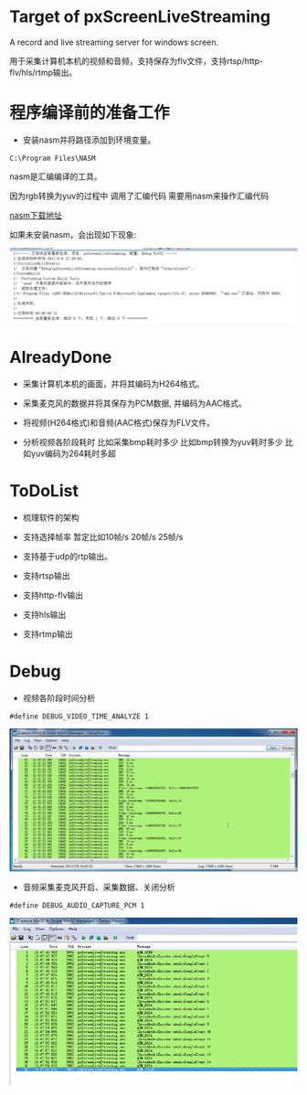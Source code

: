 # Target of pxScreenLiveStreaming
A record and live streaming server for windows screen.

用于采集计算机本机的视频和音频，支持保存为flv文件，支持rtsp/http-flv/hls/rtmp输出。

# 程序编译前的准备工作
- 安装nasm并将路径添加到环境变量。
```
C:\Program Files\NASM
```

nasm是汇编编译的工具。

因为rgb转换为yuv的过程中 调用了汇编代码 
需要用nasm来操作汇编代码

[nasm下载地址](http://www.nasm.us/pub/nasm/releasebuilds/2.13.01/)

如果未安装nasm，会出现如下现象:

![未安装nasm时的错误现象](https://github.com/ZhaoliangGuo/Resources/blob/master/error1.png)


# AlreadyDone
- 采集计算机本机的画面，并将其编码为H264格式。
- 采集麦克风的数据并将其保存为PCM数据, 并编码为AAC格式。
- 将视频(H264格式)和音频(AAC格式)保存为FLV文件。

- 分析视频各阶段耗时
比如采集bmp耗时多少
比如bmp转换为yuv耗时多少
比如yuv编码为264耗时多超

# ToDoList
- 梳理软件的架构

- 支持选择帧率 暂定比如10帧/s 20帧/s 25帧/s 

- 支持基于udp的rtp输出。

- 支持rtsp输出
- 支持http-flv输出
- 支持hls输出
- 支持rtmp输出


# Debug
- 视频各阶段时间分析
```
#define DEBUG_VIDEO_TIME_ANALYZE 1
```
![结合DebugView++分析视频各阶段耗时](https://github.com/ZhaoliangGuo/Resources/blob/master/images/time_analyze.jpg)

- 音频采集麦克风开启、采集数据、关闭分析
```
#define DEBUG_AUDIO_CAPTURE_PCM 1
```
![音频采集麦克风开启、采集数据、关闭分析](https://github.com/ZhaoliangGuo/Resources/blob/master/audio_pcm_capture_analyze.jpg)
